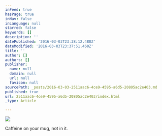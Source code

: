 ```yaml
---
inFeed: true
hasPage: true
inNav: false
inLanguage: null
starred: false
keywords: []
description: ''
datePublished: '2016-03-03T23:38:12.488Z'
dateModified: '2016-03-03T23:37:51.460Z'
title: ''
author: []
authors: []
publisher:
  name: null
  domain: null
  url: null
  favicon: null
sourcePath: _posts/2016-03-03-2511aac6-4ce9-4595-a6d5-20805ac2e403.md
published: true
url: 2511aac6-4ce9-4595-a6d5-20805ac2e403/index.html
_type: Article

---
```

![](https://the-grid-user-content.s3-us-west-2.amazonaws.com/5057966e-cb5c-407c-928e-1927365d3a16.jpg)

Caffeine on your mug, not in it.